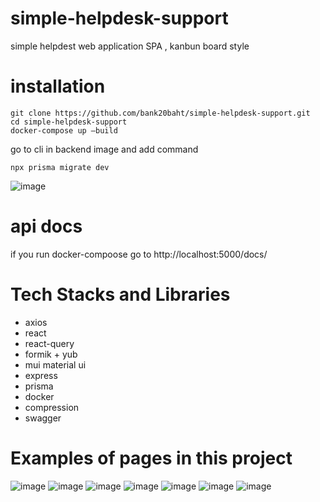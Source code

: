 # simple-helpdesk-support
simple helpdest web application SPA , kanbun board style

# installation
```
git clone https://github.com/bank20baht/simple-helpdesk-support.git
cd simple-helpdesk-support
docker-compose up –build
```

go to cli in backend image and add command
```
npx prisma migrate dev
```
![image](https://github.com/bank20baht/simple-helpdesk-support/assets/89448778/89d21afd-9a3c-4c88-b7c6-b769a7d1f13b)


# api docs
if you run docker-compoose go to http://localhost:5000/docs/

# Tech Stacks and Libraries
-  axios
-  react
-  react-query
-  formik + yub
-  mui material ui
-  express
-  prisma
-  docker
-  compression
-  swagger

# Examples of pages in this project
![image](https://github.com/bank20baht/simple-helpdesk-support/assets/89448778/622e7e3d-61c3-4f12-8b9a-f2f4a9a7025e)
![image](https://github.com/bank20baht/simple-helpdesk-support/assets/89448778/af1babfe-47ef-44bd-9acb-13abbaacf554)
![image](https://github.com/bank20baht/simple-helpdesk-support/assets/89448778/3700c277-1954-4612-a01f-ffa613cb9291)
![image](https://github.com/bank20baht/simple-helpdesk-support/assets/89448778/dfc965a9-c214-4c33-a8cb-e20e4ff3e1a9)
![image](https://github.com/bank20baht/simple-helpdesk-support/assets/89448778/3cdb7936-5da4-4513-b5f8-c7628f9e51ab)
![image](https://github.com/bank20baht/simple-helpdesk-support/assets/89448778/0ffd6d2b-bd1d-4a03-8cbd-ac0eb1e19a09)
![image](https://github.com/bank20baht/simple-helpdesk-support/assets/89448778/07f8450d-8e4e-414e-b7e6-81db4fbf966f)





